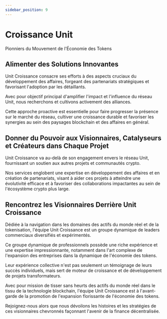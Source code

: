 ```yaml
---
sidebar_position: 9
---
```


# Croissance Unit

Pionniers du Mouvement de l'Économie des Tokens

## Alimenter des Solutions Innovantes

Unit Croissance consacre ses efforts à des aspects cruciaux du développement des affaires, forgeant des partenariats stratégiques et favorisant l'adoption par les détaillants.

Avec pour objectif principal d'amplifier l'impact et l'influence du réseau Unit, nous recherchons et cultivons activement des alliances.

Cette approche proactive est essentielle pour faire progresser la présence sur le marché du réseau, cultiver une croissance durable et favoriser les synergies au sein des paysages blockchain et des affaires en général.

## Donner du Pouvoir aux Visionnaires, Catalyseurs et Créateurs dans Chaque Projet

Unit Croissance va au-delà de son engagement envers le réseau Unit, fournissant un soutien aux autres projets et communautés crypto.

Nos services englobent une expertise en développement des affaires et en création de partenariats, visant à aider ces projets à atteindre une évolutivité efficace et à favoriser des collaborations impactantes au sein de l'écosystème crypto plus large.

## Rencontrez les Visionnaires Derrière Unit Croissance

Dédiée à la navigation dans les domaines des actifs du monde réel et de la tokenisation, l'équipe Unit Croissance est un groupe dynamique de leaders commerciaux diversifiés et expérimentés.

Ce groupe dynamique de professionnels possède une riche expérience et une expertise impressionnante, notamment dans l'art complexe de l'expansion des entreprises dans la dynamique de l'économie des tokens.

Leur expérience collective n'est pas seulement un témoignage de leurs succès individuels, mais sert de moteur de croissance et de développement de projets transformateurs.

Avec pour mission de tisser sans heurts des actifs du monde réel dans le tissu de la technologie blockchain, l'équipe Unit Croissance est à l'avant-garde de la promotion de l'expansion florissante de l'économie des tokens.

Rejoignez-nous alors que nous dévoilons les histoires et les stratégies de ces visionnaires chevronnés façonnant l'avenir de la finance décentralisée.
